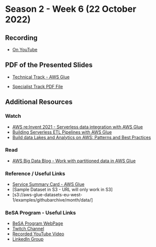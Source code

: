 # Season 2 - Week 6 (22 October 2022)

## Recording 
* [On YouTube](https://youtu.be/ktTszLIecGs)

## PDF of the Presented Slides
* [Technical Track - AWS Glue](https://github.com/become-a-solutions-architect/become-a-solutions-architect.github.io/blob/main/resources/assets/season-2/6/Week%2006%20-%20AWS%20Glue.pdf)

* [Specialist Track PDF File]()


## Additional Resources 

### Watch
* [AWS re:Invent 2021 - Serverless data integration with AWS Glue](https://www.youtube.com/watch?v=jwGGd-kUaLo)
* [Building Serverless ETL Pipelines with AWS Glue](https://www.youtube.com/watch?v=PHYWI4Y9mzs)
* [Build data Lakes and Analytics on AWS: Patterns and Best Practices](https://www.youtube.com/watch?v=LeCJaTfEnEw)

### Read
* [AWS Big Data Blog - Work with partitioned data in AWS Glue](https://aws.amazon.com/blogs/big-data/work-with-partitioned-data-in-aws-glue/)

### Reference / Useful Links
* [Service Summary Card - AWS Glue](https://github.com/become-a-solutions-architect/become-a-solutions-architect.github.io/blob/main/resources/assets/season-2/6/SSC%20-%20AWS%20Glue.pdf)
* [Sample Dataset in S3 - URL will only work in S3]
* [s3://aws-glue-datasets-eu-west-1/examples/githubarchive/month/data/]

### BeSA Program - Useful Links

* [BeSA Program WebPage](https://become-a-solutions-architect.github.io/)
* [Twitch Channel](https://www.twitch.tv/besaprogram)
* [Recorded YouTube Video](https://www.youtube.com/channel/UCWWO3yt3b5R_LrWHReU0b-g)
* [LinkedIn Group](https://www.linkedin.com/groups/9179284/)
